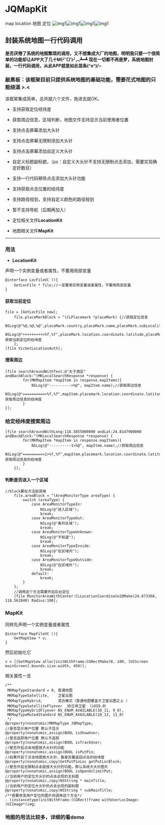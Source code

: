 # JQMapKit
map location 地图 定位
![img1](https://github.com/vitasapple/JQMapKit/blob/master/IMG_0002.PNG)![img1](https://github.com/vitasapple/JQMapKit/blob/master/IMG_0003.PNG)![img1](https://github.com/vitasapple/JQMapKit/blob/master/IMG_0004.PNG)![img1](https://github.com/vitasapple/JQMapKit/blob/master/IMG_0005.PNG)
## 封装系统地图一行代码调用

**是否厌倦了系统的地图繁琐的调用，又不想集成大厂的地图，明明我只要一个很简单的功能却让APP大了几十M(╯‵□′)╯︵┻━┻
现在一切都不再是梦，系统地图封装，一行代码调用，从此APP就是如此苗条\(^o^)/~**

### 敲黑板：该框架目前只提供系统地图的基础功能，需要花式地图的只能绕道 >.<

该框架集成简单，总共就六个文件，拖进去就OK。

- 支持获取定位经纬度
- 获取周边信息，区域判断，地图文件支持显示当前使用者位置
- 支持点击屏幕添加大头针 
- 支持点击屏幕无限制添加大头针 
- 支持点击屏幕添加自定义大头针 
- 自定义标题副标题，（ps：自定义大头针不支持无限制点击添加，需要实现确定好数目） 
- 支持一行代码移除点击添加大头针功能 
- 支持获取点击位置的经纬度
- 支持路径规划，支持自定义颜色的路径规划 
- 暂不支持导航（后期再加入）

- 定位相关文件**LocationKit**
- 地图相关文件**MapKit**

***

### 用法
 
- **LocationKit**

声明一个实例变量或者属性，不要用局部变量
```
@interface LocFileVC (){
    GetLocFile * file;//一定要用实例变量或者属性，不要用局部变量
}
```
#### 获取当前定位

```
file = [GetLocFile new];
    file.placeMarkBlock = ^(CLPlacemark *placeMark) {//获取定位信息
        NSLog(@"%@,%@,%@",placeMark.country,placeMark.name,placeMark.subLocality);
        NSLog(@"+++++++++>%f,%f",placeMark.location.coordinate.latitude,placeMark.location.coordinate.longitude);//获取当前定位的经纬度
    };
[file VicGetLocationAuth];
```
#### 搜索周边

```
[file searchAroundWithText:@"太子酒店" andBackBlock:^(MKLocalSearchResponse *response) {
        for(MKMapItem *mapItem in response.mapItems){
            NSLog(@"---------->%@", mapItem.name);//获取周边信息
            NSLog(@"==========>%f,%f",mapItem.placemark.location.coordinate.latitude,mapItem.placemark.location.coordinate.longitude);//获取周边信息的经纬度
        }
}];
```
### 给定经纬度搜索周边
```
[file searchAroundWithLong:118.5855000000 andLat:24.8147900000 andBackBlock:^(MKLocalSearchResponse *response) {
        for(MKMapItem *mapItem in response.mapItems){
            NSLog(@"----------1>%@", mapItem.name);//获取周边信息
            NSLog(@"==========1>%f,%f",mapItem.placemark.location.coordinate.latitude,mapItem.placemark.location.coordinate.longitude);//获取周边信息的经纬度
        }
    }];
```
#### 判断是否进入一个区域
```
//block要在方法前调用
    file.areaBlock = ^(AreaMonitorType areaType) {
        switch (areaType) {
            case AreaMonitorTypeIn:
                NSLog(@"进入区域");
                break;
            case AreaMonitorTypeOut:
                NSLog(@"离开区域");
                break;
            case AreaMonitorTypeUnknown:
                NSLog(@"不知道");
                break;
            case AreaMonitorTypeInside:
                NSLog(@"在区域内");
                break;
            case AreaMonitorTypeOutside:
                NSLog(@"在区域外");
                break;
            default:
                break;
        }
    };
    //调用这个方法需要开启后台定位
    [file MonitorAreaWithCenter:CLLocationCoordinate2DMake(24.873368, 118.561840) Radius:100];
```

### **MapKit**
同样先声明一个实例变量或者属性
```
@interface MapFileVC (){
    GetMapView * v;
}
```

然后初始化它
```
v = [[GetMapView alloc]initWithFrame:CGRectMake(0, 100, [UIScreen mainScreen].bounds.size.width, 450)];
```
相关属性一览
```
/**
 MKMapTypeStandard = 0, 普通地图
 MKMapTypeSatellite,    卫星云图
 MKMapTypeHybrid,       混合模式（普通地图覆盖于卫星云图之上 ）
 MKMapTypeSatelliteFlyover  3D立体卫星 （iOS9.0）
 MKMapTypeHybridFlyover NS_ENUM_AVAILABLE(10_11, 9_0),
 MKMapTypeMutedStandard NS_ENUM_AVAILABLE(10_13, 11_0)
 */
@property(nonatomic)MKMapType JQMapType;
//是否显示用户位置 默认不显示
@property(nonatomic,assign)BOOL isShowUser;
//是否追踪用户位置 默认不追踪
@property(nonatomic,assign)BOOL isTrackUser;
//是否开启点击地图放大头针的功能
@property(nonatomic,assign)BOOL isPutPin;
//如果开启了点击地图放大头针，看是否要返回点击的经纬度
@property(nonatomic,copy)GetPutPinLoc getPutLocBlock;
//是否开启无限制点击就放大头针的功能，默认系统大头针图片
@property(nonatomic,assign)BOOL isOpenUnlimitPut;
//当前用户的定位大头针的点击出现的主标题
@property(nonatomic,copy)NSString * mainTitle;
//当前用户的定位大头针的点击出现的副标题
@property(nonatomic,copy)NSString * subMainTitle;
/**若要改变用户定位的图片则调用这个方法*/
- (instancetype)initWithFrame:(CGRect)frame withUserLocImage:(UIImage*)img;
```
### 地图的用法比较多，详细的看demo

